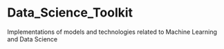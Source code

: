 # Data_Science_Toolkit
Implementations of models and technologies related to Machine Learning and Data Science
